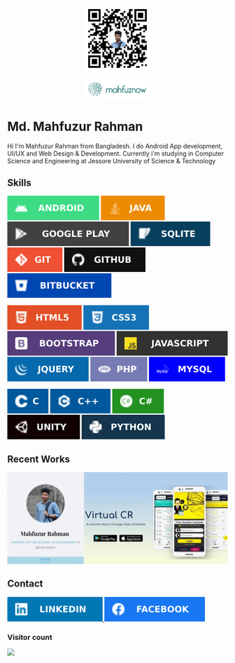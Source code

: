 
<p align="center">
<a href="https://mahfuznow.com/"><img src="https://github.com/mahfuznow/mahfuznow/blob/master/images/qr-code-transparent.png?raw=true" width="150" > </a>
</p>

<p align="center">
<a href="https://mahfuznow.com/"><img src="https://github.com/mahfuznow/mahfuznow/blob/master/images/mahfuznow-logo.JPG?raw=true" width="150" > </a>
</p>


# Md. Mahfuzur Rahman

Hi I'm Mahfuzur Rahman from Bangladesh. I do Android App development, UI/UX and Web Design & Development. Currently i'm studying in Computer Science and Engineering at Jessore University of Science & Technology


## Skills
<img src="https://github.com/mahfuznow/mahfuznow/blob/master/badges/android.svg?raw=true"> <img src="https://github.com/mahfuznow/mahfuznow/blob/master/badges/java.svg?raw=true"> <img src="https://github.com/mahfuznow/mahfuznow/blob/master/badges/playstore.svg?raw=true"> <img src="https://github.com/mahfuznow/mahfuznow/blob/master/badges/sqlite.svg?raw=true"> <img src="https://github.com/mahfuznow/mahfuznow/blob/master/badges/git.svg?raw=true"> <img src="https://github.com/mahfuznow/mahfuznow/blob/master/badges/github.svg?raw=true"> <img src="https://github.com/mahfuznow/mahfuznow/blob/master/badges/bitbucket.svg?raw=true">

<img src="https://github.com/mahfuznow/mahfuznow/blob/master/badges/html5.svg?raw=true"> <img src="https://github.com/mahfuznow/mahfuznow/blob/master/badges/css3.svg?raw=true"> <img src="https://github.com/mahfuznow/mahfuznow/blob/master/badges/bootstrap.svg?raw=true"> <img src="https://github.com/mahfuznow/mahfuznow/blob/master/badges/javascript2.svg?raw=true"><img src="https://github.com/mahfuznow/mahfuznow/blob/master/badges/jquery.svg?raw=true"> <img src="https://github.com/mahfuznow/mahfuznow/blob/master/badges/php.svg?raw=true"> <img src="https://github.com/mahfuznow/mahfuznow/blob/master/badges/mysql.svg?raw=true">

 <img src="https://github.com/mahfuznow/mahfuznow/blob/master/badges/c.svg?raw=true"> <img src="https://github.com/mahfuznow/mahfuznow/blob/master/badges/c++.svg?raw=true"> <img src="https://github.com/mahfuznow/mahfuznow/blob/master/badges/c-sharp.svg?raw=true"> <img src="https://github.com/mahfuznow/mahfuznow/blob/master/badges/unity.svg?raw=true"> <img src="https://github.com/mahfuznow/mahfuznow/blob/master/badges/python.svg?raw=true">


## Recent Works
<a href="https://mahfuznow.com/"><img src="https://raw.githubusercontent.com/mahfuznow/mahfuznow/master/gif/recent-work-gif.gif" > </a>

## Contact
<a href="https://www.linkedin.com/in/mahfuznow/"> <img src="https://github.com/mahfuznow/mahfuznow/blob/master/badges/linkedin.svg?raw=true"> </a> <a href="https://www.facebook.com/mahfuznow"> <img src="https://github.com/mahfuznow/mahfuznow/blob/master/badges/facebook.svg?raw=true"> </a> 

### Visitor count
<a href="https://github.com/antonkomarev/github-profile-views-counter">
    <img src="https://komarev.com/ghpvc/?username=mahfuznow&color=brightgreen&label=Visitor+count&style=plastic">
</a>
